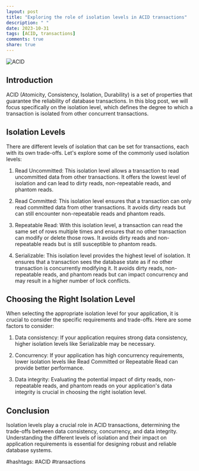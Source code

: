 ```yaml
---
layout: post
title: "Exploring the role of isolation levels in ACID transactions"
description: " "
date: 2023-10-31
tags: [ACID, transactions]
comments: true
share: true
---
```


![ACID](https://image.freepik.com/free-vector/four-fundamental-properties-acid-notation_118165-10.jpg)

## Introduction

ACID (Atomicity, Consistency, Isolation, Durability) is a set of properties that guarantee the reliability of database transactions. In this blog post, we will focus specifically on the isolation level, which defines the degree to which a transaction is isolated from other concurrent transactions.

## Isolation Levels

There are different levels of isolation that can be set for transactions, each with its own trade-offs. Let's explore some of the commonly used isolation levels:

1. Read Uncommitted: This isolation level allows a transaction to read uncommitted data from other transactions. It offers the lowest level of isolation and can lead to dirty reads, non-repeatable reads, and phantom reads.

2. Read Committed: This isolation level ensures that a transaction can only read committed data from other transactions. It avoids dirty reads but can still encounter non-repeatable reads and phantom reads.

3. Repeatable Read: With this isolation level, a transaction can read the same set of rows multiple times and ensures that no other transaction can modify or delete those rows. It avoids dirty reads and non-repeatable reads but is still susceptible to phantom reads.

4. Serializable: This isolation level provides the highest level of isolation. It ensures that a transaction sees the database state as if no other transaction is concurrently modifying it. It avoids dirty reads, non-repeatable reads, and phantom reads but can impact concurrency and may result in a higher number of lock conflicts.

## Choosing the Right Isolation Level

When selecting the appropriate isolation level for your application, it is crucial to consider the specific requirements and trade-offs. Here are some factors to consider:

1. Data consistency: If your application requires strong data consistency, higher isolation levels like Serializable may be necessary.

2. Concurrency: If your application has high concurrency requirements, lower isolation levels like Read Committed or Repeatable Read can provide better performance.

3. Data integrity: Evaluating the potential impact of dirty reads, non-repeatable reads, and phantom reads on your application's data integrity is crucial in choosing the right isolation level.

## Conclusion

Isolation levels play a crucial role in ACID transactions, determining the trade-offs between data consistency, concurrency, and data integrity. Understanding the different levels of isolation and their impact on application requirements is essential for designing robust and reliable database systems.

#hashtags: #ACID #transactions